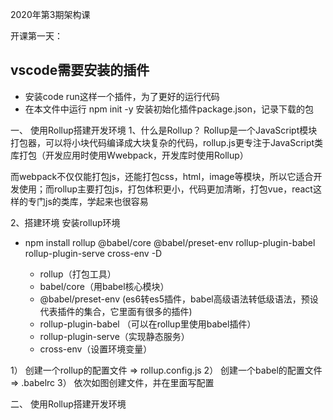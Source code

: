 2020年第3期架构课

开课第一天：
## vscode需要安装的插件
-  安装code run这样一个插件，为了更好的运行代码
-  在本文件中运行  npm init -y  安装初始化插件package.json，记录下载的包


一、 使用Rollup搭建开发环境
1、什么是Rollup？
 Rollup是一个JavaScript模块打包器，可以将小块代码编译成大块复杂的代码，rollup.js更专注于JavaScript类库打包（开发应用时使用Wwebpack，开发库时使用Rollup）

而webpack不仅仅能打包js，还能打包css，html，image等模块，所以它适合开发使用；而rollup主要打包js，打包体积更小，代码更加清晰，打包vue，react这样的专门js的类库，学起来也很容易


2、搭建环境
安装rollup环境
- npm install rollup @babel/core @babel/preset-env rollup-plugin-babel rollup-plugin-serve cross-env -D

   - rollup（打包工具）
   -  babel/core（用babel核心模块）
   -  @babel/preset-env  (es6转es5插件，babel高级语法转低级语法，预设代表插件的集合，它里面有很多的插件)
   -  rollup-plugin-babel （可以在rollup里使用babel插件）
   -  rollup-plugin-serve（实现静态服务）
   -  cross-env（设置环境变量）

1） 创建一个rollup的配置文件 => rollup.config.js
2） 创建一个babel的配置文件 => .babelrc
3） 依次如图创建文件，并在里面写配置


二、 使用Rollup搭建开发环境



